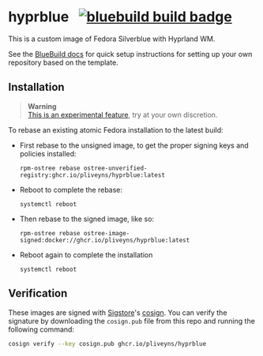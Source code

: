 # hyprblue &nbsp; [![bluebuild build badge](https://github.com/pliveyns/hyprblue/actions/workflows/build.yml/badge.svg)](https://github.com/pliveyns/hyprblue/actions/workflows/build.yml)

This is a custom image of Fedora Silverblue with Hyprland WM.

See the [BlueBuild docs](https://blue-build.org/how-to/setup/) for quick setup instructions for setting up your own repository based on the template.

## Installation

> **Warning**  
> [This is an experimental feature](https://www.fedoraproject.org/wiki/Changes/OstreeNativeContainerStable), try at your own discretion.

To rebase an existing atomic Fedora installation to the latest build:

- First rebase to the unsigned image, to get the proper signing keys and policies installed:
  ```
  rpm-ostree rebase ostree-unverified-registry:ghcr.io/pliveyns/hyprblue:latest
  ```
- Reboot to complete the rebase:
  ```
  systemctl reboot
  ```
- Then rebase to the signed image, like so:
  ```
  rpm-ostree rebase ostree-image-signed:docker://ghcr.io/pliveyns/hyprblue:latest
  ```
- Reboot again to complete the installation
  ```
  systemctl reboot
  ```

## Verification

These images are signed with [Sigstore](https://www.sigstore.dev/)'s [cosign](https://github.com/sigstore/cosign). You can verify the signature by downloading the `cosign.pub` file from this repo and running the following command:

```bash
cosign verify --key cosign.pub ghcr.io/pliveyns/hyprblue
```
